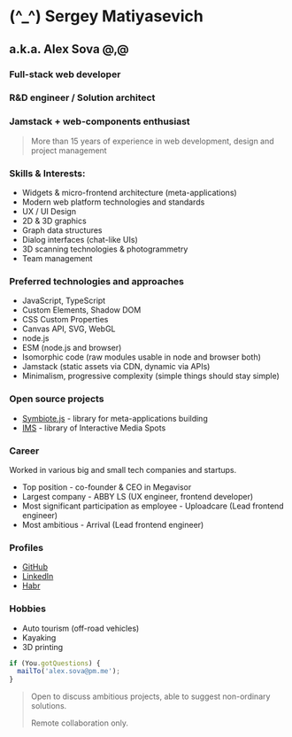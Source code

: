 # (^_^) Sergey Matiyasevich
## a.k.a. Alex Sova @,@

### Full-stack web developer
### R&D engineer / Solution architect
### Jamstack + web-components enthusiast

> More than 15 years of experience in web development, design and project management
### Skills & Interests:
- Widgets & micro-frontend architecture (meta-applications)
- Modern web platform technologies and standards
- UX / UI Design
- 2D & 3D graphics
- Graph data structures
- Dialog interfaces (chat-like UIs)
- 3D scanning technologies & photogrammetry
- Team management

### Preferred technologies and approaches
- JavaScript, TypeScript 
- Custom Elements, Shadow DOM
- CSS Custom Properties
- Canvas API, SVG, WebGL
- node.js
- ESM (node.js and browser)
- Isomorphic code (raw modules usable in node and browser both)
- Jamstack (static assets via CDN, dynamic via APIs)
- Minimalism, progressive complexity (simple things should stay simple)

### Open source projects
- [Symbiote.js](https://symbiotejs.org/) - library for meta-applications building
- [IMS](https://github.com/jam-do/interactive-media-spots) - library of Interactive Media Spots

### Career
Worked in various big and small tech companies and startups.
- Top position - co-founder & CEO in Megavisor
- Largest company - ABBY LS (UX engineer, frontend developer)
- Most significant participation as employee - Uploadcare (Lead frontend engineer)
- Most ambitious - Arrival (Lead frontend engineer)

### Profiles
- [GitHub](https://github.com/foxeyes)
- [LinkedIn](https://www.linkedin.com/in/sergey-matiyasevich-alex-sova/)
- [Habr](https://habr.com/en/users/i360u/)
### Hobbies
- Auto tourism (off-road vehicles)
- Kayaking
- 3D printing

```js
if (You.gotQuestions) {
  mailTo('alex.sova@pm.me');
}
```


> Open to discuss ambitious projects, able to suggest non-ordinary solutions. 
>
> Remote collaboration only.